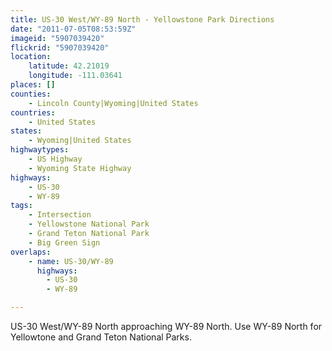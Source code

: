 ```yaml
---
title: US-30 West/WY-89 North - Yellowstone Park Directions
date: "2011-07-05T08:53:59Z"
imageid: "5907039420"
flickrid: "5907039420"
location:
    latitude: 42.21019
    longitude: -111.03641
places: []
counties:
    - Lincoln County|Wyoming|United States
countries:
    - United States
states:
    - Wyoming|United States
highwaytypes:
    - US Highway
    - Wyoming State Highway
highways:
    - US-30
    - WY-89
tags:
    - Intersection
    - Yellowstone National Park
    - Grand Teton National Park
    - Big Green Sign
overlaps:
    - name: US-30/WY-89
      highways:
        - US-30
        - WY-89

---
```

US-30 West/WY-89 North approaching WY-89 North.  Use WY-89 North for Yellowtone and Grand Teton National Parks.